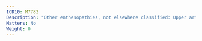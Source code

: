 ```yaml
---
ICD10: M7782
Description: "Other enthesopathies, not elsewhere classified: Upper arm"
Matters: No
Weight: 0
---
```

